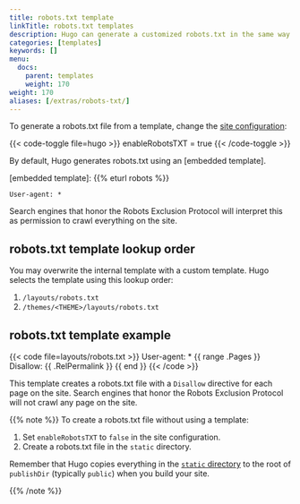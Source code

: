 ```yaml
---
title: robots.txt template
linkTitle: robots.txt templates
description: Hugo can generate a customized robots.txt in the same way as any other template.
categories: [templates]
keywords: []
menu:
  docs:
    parent: templates
    weight: 170
weight: 170
aliases: [/extras/robots-txt/]
---
```


To generate a robots.txt file from a template, change the [site configuration]:

{{< code-toggle file=hugo >}}
enableRobotsTXT = true
{{< /code-toggle >}}

By default, Hugo generates robots.txt using an [embedded template].

[embedded template]: {{% eturl robots %}}

```text
User-agent: *
```

Search engines that honor the Robots Exclusion Protocol will interpret this as permission to crawl everything on the site.

## robots.txt template lookup order

You may overwrite the internal template with a custom template. Hugo selects the template using this lookup order:

1. `/layouts/robots.txt`
2. `/themes/<THEME>/layouts/robots.txt`

## robots.txt template example

{{< code file=layouts/robots.txt >}}
User-agent: *
{{ range .Pages }}
Disallow: {{ .RelPermalink }}
{{ end }}
{{< /code >}}

This template creates a robots.txt file with a `Disallow` directive for each page on the site. Search engines that honor the Robots Exclusion Protocol will not crawl any page on the site.

{{% note %}}
To create a robots.txt file without using a template:

1. Set `enableRobotsTXT` to `false` in the site configuration.
2. Create a robots.txt file in the `static` directory.

Remember that Hugo copies everything in the [`static` directory][static] to the root of `publishDir` (typically `public`) when you build your site.

[static]: /getting-started/directory-structure/
{{% /note %}}

[site configuration]: /getting-started/configuration/
